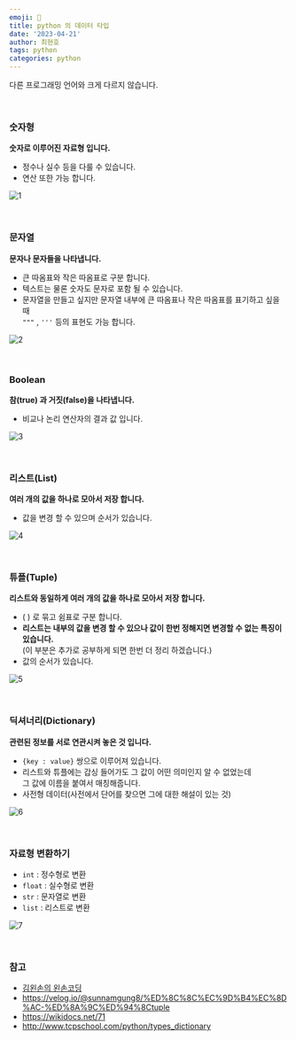 ```yaml
---
emoji: 📖
title: python 의 데이터 타입
date: '2023-04-21'
author: 최현호
tags: python
categories: python
---
```


다른 프로그래밍 언어와 크게 다르지 않습니다.

<br>

### 숫자형

**숫자로 이루어진 자료형 입니다.**

- 정수나 실수 등을 다룰 수 있습니다.
- 연산 또한 가능 합니다.

![1](https://user-images.githubusercontent.com/87301268/233519056-5ea60320-00da-40b4-a5ea-604c30d2da1d.png)

<br>

### 문자열

**문자나 문자들을 나타냅니다.**

- 큰 따옴표와 작은 따옴표로 구분 합니다.
- 텍스트는 물론 숫자도 문자로 포함 될 수 있습니다.
- 문자열을 만들고 싶지만 문자열 내부에 큰 따옴표나 작은 따옴표를 표기하고 싶을 때 <br> `"""` , `'''` 등의 표현도 가능 합니다.

![2](https://user-images.githubusercontent.com/87301268/233519790-00cd7b96-7597-4ac0-9b93-26bcb514bf55.png)

<br>

### Boolean

**참(true) 과 거짓(false)을 나타냅니다.**

- 비교나 논리 연산자의 결과 값 입니다.

![3](https://user-images.githubusercontent.com/87301268/233520329-1be9810d-8d6e-4252-a577-2e4c9e06948e.png)

<br>

### 리스트(List)

**여러 개의 값을 하나로 모아서 저장 합니다.**

- 값을 변경 할 수 있으며 순서가 있습니다.

![4](https://user-images.githubusercontent.com/87301268/233521032-fb9ab683-5564-4e41-977a-0052edaacb69.png)

<br>

### 튜플(Tuple)

**리스트와 동일하게 여러 개의 값을 하나로 모아서 저장 합니다.**

- ( ) 로 묶고 쉼표로 구분 합니다.
- **리스트는 내부의 값을 변경 할 수 있으나 값이 한번 정해지면 변경할 수 없는 특징이 있습니다.** <br>
  (이 부분은 추가로 공부하게 되면 한번 더 정리 하겠습니다.)
- 값의 순서가 있습니다.

![5](https://user-images.githubusercontent.com/87301268/233522092-f568232b-64f6-4b68-9706-d868f296aeca.png)

<br>

### 딕셔너리(Dictionary)

**관련된 정보를 서로 연관시켜 놓은 것 입니다.**

- `{key : value}` 쌍으로 이루어져 있습니다.
- 리스트와 튜플에는 갑싱 들어가도 그 값이 어떤 의미인지 알 수 없었는데 <br>
  그 값에 이름을 붙여서 매칭해줍니다.
- 사전형 데이터(사전에서 단어를 찾으면 그에 대한 해설이 있는 것)

![6](https://user-images.githubusercontent.com/87301268/233522871-5c00bba8-0e32-4ddd-a5a8-69e81d1b5e1e.png)

<br>

### 자료형 변환하기

- `int` : 정수형로 변환
- `float` : 실수형로 변환
- `str` : 문자열로 변환
- `list` : 리스트로 변환

![7](https://user-images.githubusercontent.com/87301268/233524325-6d697311-c03d-406a-aae9-42b9aae0e134.png)

<br>

### 참고

- [김왼손의 왼손코딩](https://www.inflearn.com/course/%ED%8C%8C%EC%9D%B4%EC%8D%AC-%EA%B8%B0%EC%B4%88-%EA%B0%95%EC%A2%8C)
- https://velog.io/@sunnamgung8/%ED%8C%8C%EC%9D%B4%EC%8D%AC-%ED%8A%9C%ED%94%8Ctuple
- https://wikidocs.net/71
- http://www.tcpschool.com/python/types_dictionary

```toc

```
